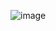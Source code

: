 ![image](https://user-images.githubusercontent.com/77496081/145509007-a15ef61b-6ea4-4860-8d51-f1b514b0babd.png)
